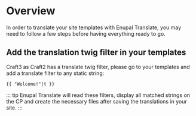 # Overview

In order to translate your site templates with Enupal Translate, you may need to follow a few steps before having everything ready to go.

## Add the translation twig filter in your templates

Craft3 as Craft2 has a translate twig filter, please go to your templates and add a translate filter to any static string:

```twig
{{ "Welcome!"|t }}
```

::: tip
Enupal Translate will read these filters, display all matched strings on the CP and create the necessary files after saving the translations in your site.
:::

